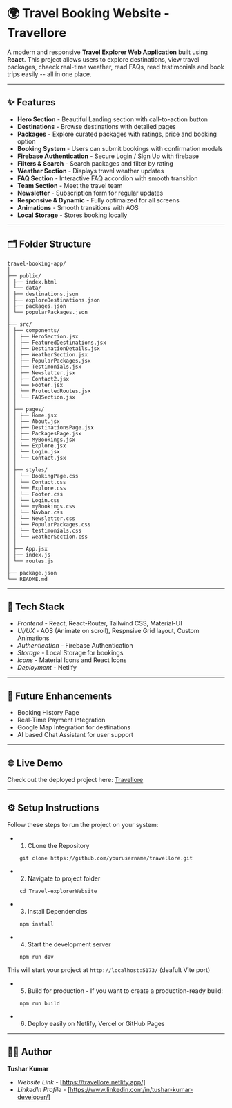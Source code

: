 # 🌍 Travel Booking Website - Travellore

A modern and responsive **Travel Explorer Web Application** built using **React**.
This project allows users to explore destinations, view travel packages, chaeck real-time weather,
read FAQs, read testimonials and book trips easily -- all in one place.

---

## ✨ Features

- **Hero Section** - Beautiful Landing section with call-to-action button
- **Destinations** - Browse destinations with detailed pages
- **Packages** - Explore curated packages with ratings, price and booking option
- **Booking System** - Users can submit bookings with confirmation modals
- **Firebase Authentication** - Secure Login / Sign Up with firebase
- **Filters & Search** - Search packages and filter by rating
- **Weather Section** - Displays travel weather updates
- **FAQ Section** - Interactive FAQ accordion with smooth transition
- **Team Section** - Meet the travel team
- **Newsletter** - Subscription form for regular updates
- **Responsive & Dynamic** - Fully optimaized for all screens
- **Animations** - Smooth transitions with AOS
- **Local Storage** - Stores booking locally

---

## 🗂️ Folder Structure

```
travel-booking-app/
│
├── public/
│ ├── index.html
│ └── data/
│ ├── destinations.json
│ ├── exploreDestinations.json
│ ├── packages.json
│ └── popularPackages.json
│
├── src/
│ ├── components/
│ │ ├── HeroSection.jsx
│ │ ├── FeaturedDestinations.jsx
│ │ ├── DestinationDetails.jsx
│ │ ├── WeatherSection.jsx
│ │ ├── PopularPackages.jsx
│ │ ├── Testimonials.jsx
│ │ ├── Newsletter.jsx
│ │ ├── Contact2.jsx
│ │ └── Footer.jsx
│ │ └── ProtectedRoutes.jsx
│ │ └── FAQSection.jsx
│ │
│ ├── pages/
│ │ ├── Home.jsx
│ │ ├── About.jsx
│ │ ├── DestinationsPage.jsx
│ │ ├── PackagesPage.jsx
│ │ └── MyBookings.jsx
│ │ └── Explore.jsx
│ │ └── Login.jsx
│ │ └── Contact.jsx
│ │
│ ├── styles/
│ │ └── BookingPage.css
│ │ └── Contact.css
│ │ └── Explore.css
│ │ └── Footer.css
│ │ └── Login.css
│ │ └── myBookings.css
│ │ └── Navbar.css
│ │ └── Newsletter.css
│ │ └── PopularPackages.css
│ │ └── testimonials.css
│ │ └── weatherSection.css
│ │
│ ├── App.jsx
│ ├── index.js
│ └── routes.js
│
├── package.json
└── README.md
```

---

## 🧠 Tech Stack

- *Frontend* - React, React-Router, Tailwind CSS, Material-UI
- *UI/UX* - AOS (Animate on scroll), Respnsive Grid layout, Custom Animations
- *Authentication* - Firebase Authentication
- *Storage* - Local Storage for bookings
- *Icons* - Material Icons and React Icons
- *Deployment* - Netlify

---

## 🔮 Future Enhancements

- Booking History Page
- Real-Time Payment Integration
- Google Map Integration for destinations
- AI based Chat Assistant for user support

---

## 🌐 Live Demo
Check out the deployed project here: [Travellore](https://travellore.netlify.app)

---

## ⚙️ Setup Instructions

Follow these steps to run the project on your system:

- 1. CLone the Repository

```
    git clone https://github.com/yourusername/travellore.git
```

- 2. Navigate to project folder

```
    cd Travel-explorerWebsite
```

- 3. Install Dependencies

```
    npm install
```

- 4. Start the development server

```
    npm run dev
```
This will start your project at `http://localhost:5173/` (deafult Vite port)

- 5. Build for production - If you want to create a production-ready build:

```
    npm run build
```

- 6. Deploy easily on Netlify, Vercel or GitHub Pages
---

## 👨‍💻 Author

**Tushar Kumar**

- *Website Link* - [https://travellore.netlify.app/]
- *LinkedIn Profile* - [https://www.linkedin.com/in/tushar-kumar-developer/]